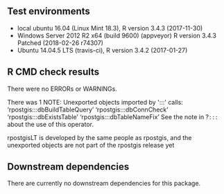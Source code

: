 ## Test environments
* local ubuntu 16.04 (Linux Mint 18.3), R version 3.4.3 (2017-11-30)
* Windows Server 2012 R2 x64 (build 9600) (appveyor) R version 3.4.3 Patched (2018-02-26 r74307)
* Ubuntu 14.04.5 LTS (travis-ci), R version 3.4.2 (2017-01-27)

## R CMD check results
There were no ERRORs or WARNINGs.

There was 1 NOTE:
    Unexported objects imported by ':::' calls:
     ‘rpostgis:::dbBuildTableQuery’ ‘rpostgis:::dbConnCheck’
     ‘rpostgis:::dbExistsTable’ ‘rpostgis:::dbTableNameFix’
     See the note in ?`:::` about the use of this operator.

rpostgisLT is developed by the same people as rpostgis, and the unexported objects
are not part of the rpostgis release yet

## Downstream dependencies
There are currently no downstream dependencies for this package.

